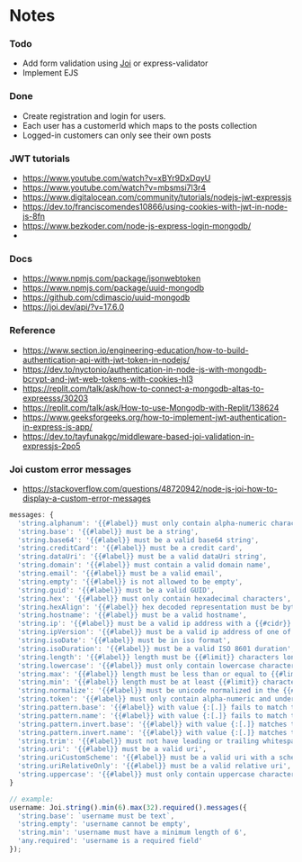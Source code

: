 # Notes

### Todo
- Add form validation using [Joi](https://joi.dev/api/?v=17.6.0) or express-validator
- Implement EJS

### Done
- Create registration and login for users.
- Each user has a customerId which maps to the posts collection
- Logged-in customers can only see their own posts

### JWT tutorials
- https://www.youtube.com/watch?v=xBYr9DxDqyU
- https://www.youtube.com/watch?v=mbsmsi7l3r4
- https://www.digitalocean.com/community/tutorials/nodejs-jwt-expressjs
- https://dev.to/franciscomendes10866/using-cookies-with-jwt-in-node-js-8fn
- https://www.bezkoder.com/node-js-express-login-mongodb/
- 
### Docs
- https://www.npmjs.com/package/jsonwebtoken
- https://www.npmjs.com/package/uuid-mongodb 
- https://github.com/cdimascio/uuid-mongodb
- https://joi.dev/api/?v=17.6.0
  
### Reference
- https://www.section.io/engineering-education/how-to-build-authentication-api-with-jwt-token-in-nodejs/
- https://dev.to/nyctonio/authentication-in-node-js-with-mongodb-bcrypt-and-jwt-web-tokens-with-cookies-hl3
- https://replit.com/talk/ask/how-to-connect-a-mongodb-altas-to-expreesss/30203
- https://replit.com/talk/ask/How-to-use-Mongodb-with-Replit/138624
- https://www.geeksforgeeks.org/how-to-implement-jwt-authentication-in-express-js-app/
- https://dev.to/tayfunakgc/middleware-based-joi-validation-in-expressjs-2po5

### Joi custom error messages
- https://stackoverflow.com/questions/48720942/node-js-joi-how-to-display-a-custom-error-messages

```js
messages: {
  'string.alphanum': '{{#label}} must only contain alpha-numeric characters',
  'string.base': '{{#label}} must be a string',
  'string.base64': '{{#label}} must be a valid base64 string',
  'string.creditCard': '{{#label}} must be a credit card',
  'string.dataUri': '{{#label}} must be a valid dataUri string',
  'string.domain': '{{#label}} must contain a valid domain name',
  'string.email': '{{#label}} must be a valid email',
  'string.empty': '{{#label}} is not allowed to be empty',
  'string.guid': '{{#label}} must be a valid GUID',
  'string.hex': '{{#label}} must only contain hexadecimal characters',
  'string.hexAlign': '{{#label}} hex decoded representation must be byte aligned',
  'string.hostname': '{{#label}} must be a valid hostname',
  'string.ip': '{{#label}} must be a valid ip address with a {{#cidr}} CIDR',
  'string.ipVersion': '{{#label}} must be a valid ip address of one of the following versions {{#version}} with a {{#cidr}} CIDR',
  'string.isoDate': '{{#label}} must be in iso format',
  'string.isoDuration': '{{#label}} must be a valid ISO 8601 duration',
  'string.length': '{{#label}} length must be {{#limit}} characters long',
  'string.lowercase': '{{#label}} must only contain lowercase characters',
  'string.max': '{{#label}} length must be less than or equal to {{#limit}} characters long',
  'string.min': '{{#label}} length must be at least {{#limit}} characters long',
  'string.normalize': '{{#label}} must be unicode normalized in the {{#form}} form',
  'string.token': '{{#label}} must only contain alpha-numeric and underscore characters',
  'string.pattern.base': '{{#label}} with value {:[.]} fails to match the required pattern: {{#regex}}',
  'string.pattern.name': '{{#label}} with value {:[.]} fails to match the {{#name}} pattern',
  'string.pattern.invert.base': '{{#label}} with value {:[.]} matches the inverted pattern: {{#regex}}',
  'string.pattern.invert.name': '{{#label}} with value {:[.]} matches the inverted {{#name}} pattern',
  'string.trim': '{{#label}} must not have leading or trailing whitespace',
  'string.uri': '{{#label}} must be a valid uri',
  'string.uriCustomScheme': '{{#label}} must be a valid uri with a scheme matching the {{#scheme}} pattern',
  'string.uriRelativeOnly': '{{#label}} must be a valid relative uri',
  'string.uppercase': '{{#label}} must only contain uppercase characters'
}

// example:
username: Joi.string().min(6).max(32).required().messages({
  'string.base': `username must be text`,
  'string.empty': 'username cannot be empty',
  'string.min': 'username must have a minimum length of 6',
  'any.required': 'username is a required field'
});
```